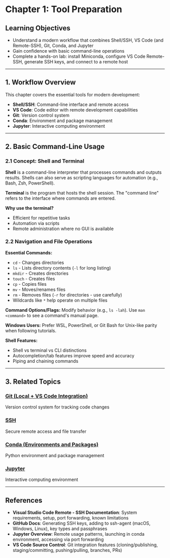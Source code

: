 # Chapter 1: Tool Preparation

## Learning Objectives

- Understand a modern workflow that combines Shell/SSH, VS Code (and Remote-SSH), Git, Conda, and Jupyter
- Gain confidence with basic command-line operations
- Complete a hands-on lab: install Miniconda, configure VS Code Remote-SSH, generate SSH keys, and connect to a remote host

---

## 1. Workflow Overview

This chapter covers the essential tools for modern development:
- **Shell/SSH**: Command-line interface and remote access
- **VS Code**: Code editor with remote development capabilities
- **Git**: Version control system
- **Conda**: Environment and package management
- **Jupyter**: Interactive computing environment

---

## 2. Basic Command-Line Usage

### 2.1 Concept: Shell and Terminal

**Shell** is a command-line interpreter that processes commands and outputs results. Shells can also serve as scripting languages for automation (e.g., Bash, Zsh, PowerShell).

**Terminal** is the program that hosts the shell session. The "command line" refers to the interface where commands are entered.

**Why use the terminal?**
- Efficient for repetitive tasks
- Automation via scripts
- Remote administration where no GUI is available

### 2.2 Navigation and File Operations

**Essential Commands:**
- `cd` - Changes directories
- `ls` - Lists directory contents (`-l` for long listing)
- `mkdir` - Creates directories
- `touch` - Creates files
- `cp` - Copies files
- `mv` - Moves/renames files
- `rm` - Removes files (`-r` for directories - use carefully)
- Wildcards like `*` help operate on multiple files

**Command Options/Flags:** Modify behavior (e.g., `ls -lah`). Use `man <command>` to see a command's manual page.

**Windows Users:** Prefer WSL, PowerShell, or Git Bash for Unix-like parity when following tutorials.

**Shell Features:**
- Shell vs terminal vs CLI distinctions
- Autocompletion/tab features improve speed and accuracy
- Piping and chaining commands

---

## 3. Related Topics

### [Git (Local + VS Code Integration)](Git.md)
Version control system for tracking code changes

### [SSH](SSH.md)
Secure remote access and file transfer

### [Conda (Environments and Packages)](Conda.md)
Python environment and package management

### [Jupyter](Jupyter.md)
Interactive computing environment

---

## References

- **Visual Studio Code Remote - SSH Documentation**: System requirements, setup, port forwarding, known limitations
- **GitHub Docs**: Generating SSH keys, adding to ssh-agent (macOS, Windows, Linux), key types and passphrases
- **Jupyter Overview**: Remote usage patterns, launching in conda environment, accessing via port forwarding
- **VS Code Source Control**: Git integration features (cloning/publishing, staging/committing, pushing/pulling, branches, PRs)
